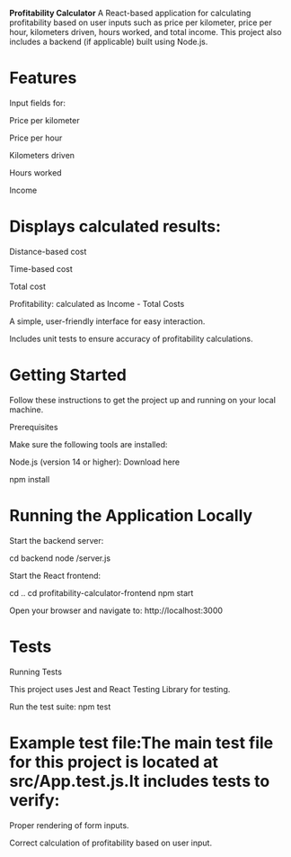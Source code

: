 **Profitability Calculator**
A React-based application for calculating profitability based on user inputs such as price per kilometer, price per hour, kilometers driven, hours worked, and total income. This project also includes a backend (if applicable) built using Node.js.

# Features

Input fields for:

Price per kilometer

Price per hour

Kilometers driven

Hours worked

Income



# Displays calculated results:

Distance-based cost

Time-based cost

Total cost

Profitability: calculated as Income - Total Costs

A simple, user-friendly interface for easy interaction.

Includes unit tests to ensure accuracy of profitability calculations.


# Getting Started

Follow these instructions to get the project up and running on your local machine.

Prerequisites

Make sure the following tools are installed:

Node.js (version 14 or higher): Download here

npm install

# Running the Application Locally

Start the backend server:

cd backend
node /server.js

Start the React frontend:

cd ..
cd profitability-calculator-frontend
npm start

Open your browser and navigate to:
http://localhost:3000



# Tests

Running Tests

This project uses Jest and React Testing Library for testing.

Run the test suite:
npm test

# Example test file:The main test file for this project is located at src/App.test.js.It includes tests to verify:

Proper rendering of form inputs.

Correct calculation of profitability based on user input.
